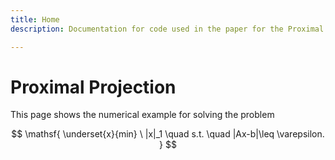 ```yaml
---
title: Home
description: Documentation for code used in the paper for the Proximal Projection (PP) algorithm.

---
```


# Proximal Projection

This page shows the numerical example for solving the problem

$$
    \mathsf{ \underset{x}{min} \ |x|_1 \quad s.t. \quad |Ax-b|\leq \varepsilon. }
$$


<!-- ::: src.proximal_projection.proximal_projection.func
    options:
      show_root_heading: false -->

<br>
